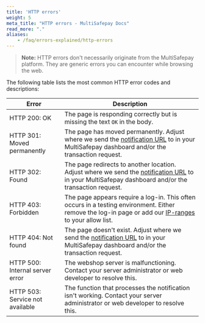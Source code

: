 ```yaml
---
title: 'HTTP errors'
weight: 5
meta_title: "HTTP errors - MultiSafepay Docs"
read_more: "."
aliases:
    - /faq/errors-explained/http-errors
---
```

> **Note:** HTTP errors don't necessarily originate from the MultiSafepay platform. They are generic errors you can encounter while browsing the web.

The following table lists the most common HTTP error codes and descriptions:

|  Error	|  Description 	           |
|-----------|--------------------------|
| HTTP 200: OK | The page is responding correctly but is missing the text `OK` in the body. |          
| HTTP 301: Moved permanently | The page has moved permanently. Adjust where we send the [notification URL](/developer/api/notification-url) to in your MultiSafepay dashboard and/or the transaction request. | 
| HTTP 302: Found | The page redirects to another location. Adjust where we send the [notification URL](/developer/api/notification-url) to in your MultiSafepay dashboard and/or the transaction request. |                 
| HTTP 403: Forbidden | The page appears require a log-in. This often occurs in a testing environment. Either remove the log-in page or add our [IP-ranges](/developer/errors-explained/multisafepay-ip-ranges/) to your allow list. | 
| HTTP 404: Not found | The page doesn't exist. Adjust where we send the [notification URL](/developer/api/notification-url) to in your MultiSafepay dashboard and/or the transaction request. |
| HTTP 500: Internal server error | The webshop server is malfunctioning. Contact your server administrator or web developer to resolve this. |
| HTTP 503: Service not available | The function that processes the notification isn't working. Contact your server administrator or web developer to resolve this. | 
